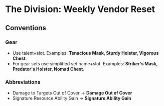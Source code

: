 # The Division: Weekly Vendor Reset

## Conventions

### Gear
* Use talent+slot. Examples: **Tenacious Mask, Sturdy Holster, Vigorous Chest**.
* For gear sets use simplified set name+slot. Examples: **Striker's Mask, Predator's Holster, Nomad Chest**.

### Abbreviations
* Damage to Targets Out of Cover -> **Damage Out of Cover**
* Signature Resource Ability Gain -> **Signature Ability Gain**
